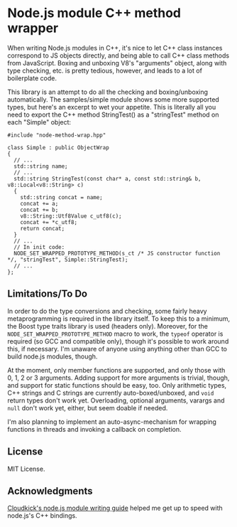 # Node.js module C++ method wrapper

When writing Node.js modules in C++, it's nice to let C++ class instances
correspond to JS objects directly, and being able to call C++ class methods from
JavaScript. Boxing and unboxing V8's "arguments" object, along with type
checking, etc. is pretty tedious, however, and leads to a lot of boilerplate
code.

This library is an attempt to do all the checking and boxing/unboxing
automatically. The samples/simple module shows some more supported types, but
here's an excerpt to wet your appetite. This is literally all you need to export
the C++ method StringTest() as a "stringTest" method on each "Simple" object:

	#include "node-method-wrap.hpp"
	
	class Simple : public ObjectWrap
	{
	  // ...
	  std::string name;
	  // ...
	  std::string StringTest(const char* a, const std::string& b, v8::Local<v8::String> c)
	  {
	    std::string concat = name;
	    concat += a;
	    concat += b;
	    v8::String::Utf8Value c_utf8(c);
	    concat += *c_utf8;
	    return concat;
	  }
	  // ...
	  // In init code:
	  NODE_SET_WRAPPED_PROTOTYPE_METHOD(s_ct /* JS constructor function */, "stringTest", Simple::StringTest);
	  // ...
	};

## Limitations/To Do

In order to do the type conversions and checking, some fairly heavy metaprogramming
is required in the library itself. To keep this to a minimum, the Boost type
traits library is used (headers only). Moreover, for the
`NODE_SET_WRAPPED_PROTOTYPE_METHOD` macro to work, the `typeof` operator is
required (so GCC and compatible only), though it's possible to work around this,
if necessary. I'm unaware of anyone using anything other than GCC to build
node.js modules, though.

At the moment, only member functions are supported, and only those with 0, 1, 2
or 3 arguments. Adding support for more arguments is trivial, though, and support
for static functions should be easy, too. Only arithmetic types, C++ strings and
C strings are currently auto-boxed/unboxed, and `void` return types don't work yet.
Overloading, optional arguments, varargs and `null` don't work yet, either, but
seem doable if needed.

I'm also planning to implement an auto-async-mechanism for wrapping functions
in threads and invoking a callback on completion.

## License

MIT License.

## Acknowledgments

[Cloudkick's node.js module writing guide](https://www.cloudkick.com/blog/2010/aug/23/writing-nodejs-native-extensions/) helped me get up to speed with node.js's C++ bindings.

